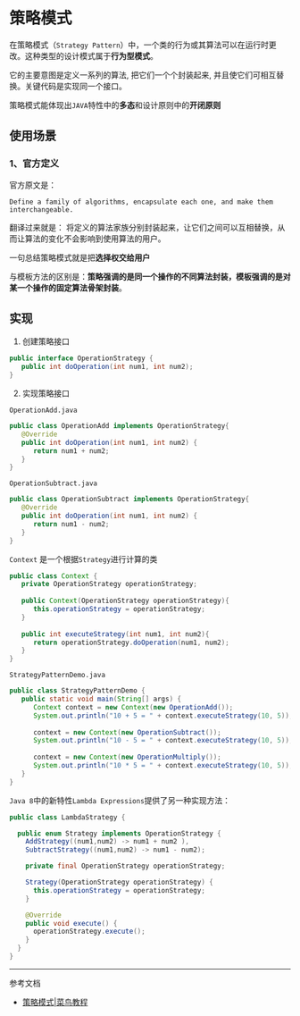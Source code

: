 # 策略模式

在策略模式（`Strategy Pattern`）中，一个类的行为或其算法可以在运行时更改。这种类型的设计模式属于**行为型模式**。

它的主要意图是定义一系列的算法, 把它们一个个封装起来, 并且使它们可相互替换。关键代码是实现同一个接口。

策略模式能体现出`JAVA`特性中的**多态**和设计原则中的**开闭原则**

## 使用场景

### 1、官方定义
官方原文是：
```
Define a family of algorithms, encapsulate each one, and make them interchangeable.
```
翻译过来就是： 将定义的算法家族分别封装起来，让它们之间可以互相替换，从而让算法的变化不会影响到使用算法的用户。

一句总结策略模式就是把**选择权交给用户**

与模板方法的区别是：**策略强调的是同一个操作的不同算法封装，模板强调的是对某一个操作的固定算法骨架封装**。

## 实现

1. 创建策略接口
```java
public interface OperationStrategy {
   public int doOperation(int num1, int num2);
}
```

2. 实现策略接口

`OperationAdd.java`
```java
public class OperationAdd implements OperationStrategy{
   @Override
   public int doOperation(int num1, int num2) {
      return num1 + num2;
   }
}
```

`OperationSubtract.java`
```java
public class OperationSubtract implements OperationStrategy{
   @Override
   public int doOperation(int num1, int num2) {
      return num1 - num2;
   }
}
```

`Context` 是一个根据`Strategy`进行计算的类
```java
public class Context {
   private OperationStrategy operationStrategy;
 
   public Context(OperationStrategy operationStrategy){
      this.operationStrategy = operationStrategy;
   }
 
   public int executeStrategy(int num1, int num2){
      return operationStrategy.doOperation(num1, num2);
   }
}
```

`StrategyPatternDemo.java`
```java
public class StrategyPatternDemo {
   public static void main(String[] args) {
      Context context = new Context(new OperationAdd());    
      System.out.println("10 + 5 = " + context.executeStrategy(10, 5));
 
      context = new Context(new OperationSubtract());      
      System.out.println("10 - 5 = " + context.executeStrategy(10, 5));
 
      context = new Context(new OperationMultiply());    
      System.out.println("10 * 5 = " + context.executeStrategy(10, 5));
   }
}
```

`Java 8`中的新特性`Lambda Expressions`提供了另一种实现方法：
```java
public class LambdaStrategy {

  public enum Strategy implements OperationStrategy {
    AddStrategy((num1,num2) -> num1 + num2 ),
    SubtractStrategy((num1,num2) -> num1 - num2);

    private final OperationStrategy operationStrategy;

    Strategy(OperationStrategy operationStrategy) {
      this.operationStrategy = operationStrategy;
    }

    @Override
    public void execute() {
      operationStrategy.execute();
    }
  }
}
```



--- 

参考文档
- [策略模式|菜鸟教程](https://www.runoob.com/design-pattern/strategy-pattern.html)